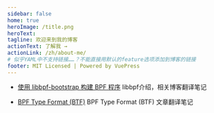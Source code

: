 ```yaml
---
sidebar: false
home: true
heroImage: /title.png
heroText: 
tagline: 欢迎来到我的博客
actionText: 了解我 →
actionLink: /zh/about-me/
# 似乎YAML中不支持链接……？不能直接用默认的feature选项添加到博客的链接
footer: MIT Licensed | Powered by VuePress
---
```


                                                                                
 
 -  [使用 libbpf-bootstrap 构建 BPF 程序](/zh/blogs/20210627/) libbpf介绍，相关博客翻译笔记
 
 
 -  [BPF Type Format (BTF)](/zh/blogs/20210627/) BPF Type Format (BTF) 文章翻译笔记
 